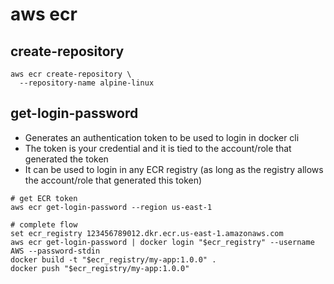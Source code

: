 # aws ecr

## create-repository

```shell
aws ecr create-repository \
  --repository-name alpine-linux
```

## get-login-password

- Generates an authentication token to be used to login in docker cli
- The token is your credential and it is tied to the account/role that generated the token
- It can be used to login in any ECR registry (as long as the registry allows the account/role that generated this token)

```shell
# get ECR token
aws ecr get-login-password --region us-east-1

# complete flow
set ecr_registry 123456789012.dkr.ecr.us-east-1.amazonaws.com
aws ecr get-login-password | docker login "$ecr_registry" --username AWS --password-stdin
docker build -t "$ecr_registry/my-app:1.0.0" .
docker push "$ecr_registry/my-app:1.0.0"
```
